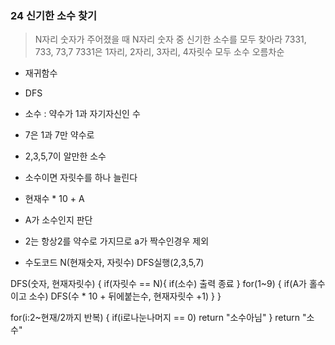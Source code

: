 ### 24 신기한 소수 찾기
> N자리 숫자가 주어졌을 때 N자리 숫자 중 신기한 소수를 모두 찾아라
> 7331, 733, 73,7
> 7331은 1자리, 2자리, 3자리, 4자릿수 모두 소수
> 오름차순

* 재귀함수
* DFS
* 소수 : 약수가 1과 자기자신인 수
* 7은 1과 7만 약수로 
* 2,3,5,7이 알만한 소수

* 소수이면 자릿수를 하나 늘린다
* 현재수 * 10 + A
* A가 소수인지 판단
* 2는 항상2를 약수로 가지므로 a가 짝수인경우 제외

* 수도코드
N(현재숫자, 자릿수)
DFS실행(2,3,5,7)

DFS(숫자, 현재자릿수) {
  if(자릿수 == N){
    if(소수) 출력
    종료
  }
  for(1~9) {
    if(A가 홀수이고 소수) 
      DFS(수 * 10 + 뒤에붙는수, 현재자릿수 +1)
  }
}

for(i:2~현재/2까지 반복) {
  if(i로나눈나머지 == 0) return "소수아님"
}
return "소수"